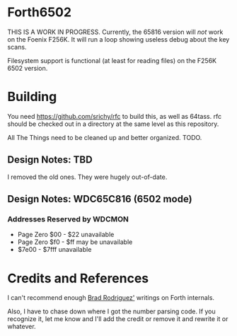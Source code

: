 # Forth6502

THIS IS A WORK IN PROGRESS.  Currently, the 65816 version will _not_
work on the Foenix F256K.  It will run a loop showing useless debug
about the key scans.

Filesystem support is functional (at least for reading files) on the
F256K 6502 version.

# Building

You need https://github.com/srichy/rfc to build this, as well as
64tass.  rfc should be checked out in a directory at the same level as
this repository.

All The Things need to be cleaned up and better organized.  TODO.

## Design Notes: TBD

I removed the old ones.  They were hugely out-of-date.

## Design Notes: WDC65C816 (6502 mode)

### Addresses Reserved by WDCMON

  - Page Zero $00 - $22 unavailable
  - Page Zero $f0 - $ff may be unavailable
  - $7e00 - $7fff unavailable

# Credits and References

I can't recommend enough
[Brad Rodriguez'](http://www.bradrodriguez.com/papers/) writings on Forth
internals.

Also, I have to chase down where I got the number parsing code.  If
you recognize it, let me know and I'll add the credit or remove it and
rewrite it or whatever.
